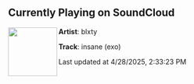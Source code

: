 ## Currently Playing on SoundCloud

[<img align="left" width="100" src="https://i1.sndcdn.com/artworks-0xskHEAjhcc1Q4Vg-xSxQAg-t500x500.png">](https://soundcloud.com/blxty/insane)

**Artist**: blxty 

**Track**: insane (exo)

Last updated at 4/28/2025, 2:33:23 PM
